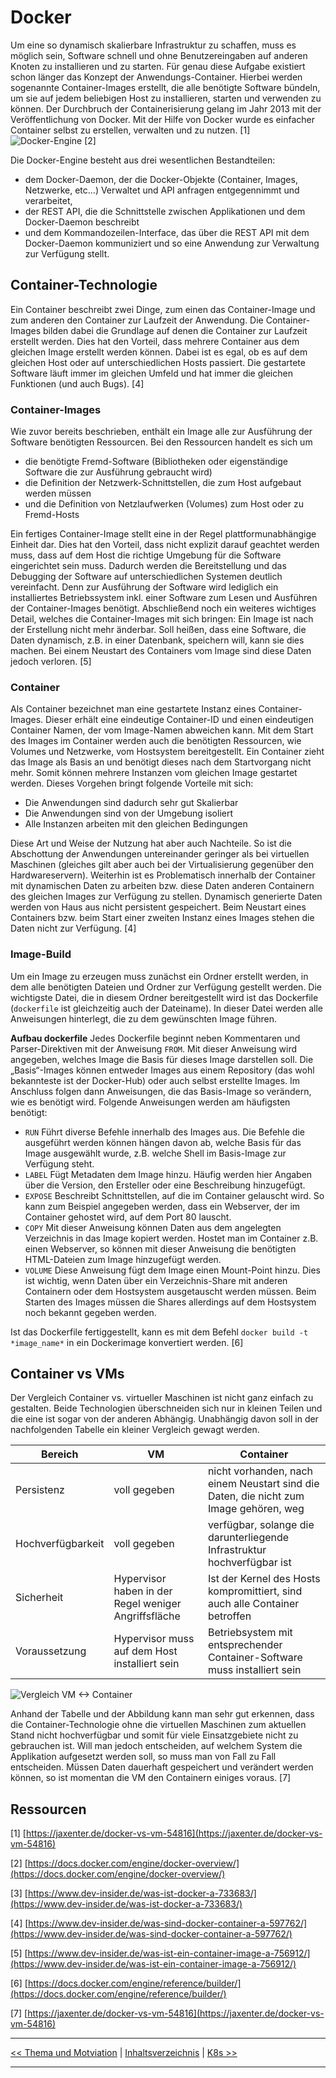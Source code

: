 # Docker
Um eine so dynamisch skalierbare Infrastruktur zu schaffen, muss es möglich sein, Software schnell und ohne Benutzereingaben auf anderen Knoten zu installieren und zu starten. Für genau diese Aufgabe existiert schon länger das Konzept der Anwendungs-Container. Hierbei werden sogenannte Container-Images erstellt, die alle benötigte Software bündeln, um sie auf jedem beliebigen Host zu installieren, starten und verwenden zu können.
Der Durchbruch der Containerisierung gelang im Jahr 2013 mit der Veröffentlichung von Docker. Mit der Hilfe von Docker wurde es einfacher Container selbst zu erstellen, verwalten und zu nutzen. [1] 
![Docker-Engine \[2\]](https://docs.docker.com/engine/images/engine-components-flow.png)

Die Docker-Engine besteht aus drei wesentlichen Bestandteilen:
-	dem Docker-Daemon, der die Docker-Objekte (Container, Images, Netzwerke, etc…) Verwaltet und API anfragen entgegennimmt und verarbeitet,
-	der REST API, die die Schnittstelle zwischen Applikationen und dem Docker-Daemon beschreibt
-	und dem Kommandozeilen-Interface, das über die REST API mit dem Docker-Daemon kommuniziert und so eine Anwendung zur Verwaltung zur Verfügung stellt.

## Container-Technologie
Ein Container beschreibt zwei Dinge, zum einen das Container-Image und zum anderen den Container zur Laufzeit der Anwendung. Die Container-Images bilden dabei die Grundlage auf denen die Container zur Laufzeit erstellt werden. Dies hat den Vorteil, dass mehrere Container aus dem gleichen Image erstellt werden können. Dabei ist es egal, ob es auf dem gleichen Host oder auf unterschiedlichen Hosts passiert. Die gestartete Software läuft immer im gleichen Umfeld und hat immer die gleichen Funktionen (und auch Bugs). [4]

### Container-Images
Wie zuvor bereits beschrieben, enthält ein Image alle zur Ausführung der Software benötigten Ressourcen. Bei den Ressourcen handelt es sich um 

-	die benötigte Fremd-Software (Bibliotheken oder eigenständige Software die zur Ausführung gebraucht wird)
-	die Definition der Netzwerk-Schnittstellen, die zum Host aufgebaut werden müssen
-	und die Definition von Netzlaufwerken (Volumes) zum Host oder zu Fremd-Hosts

Ein fertiges Container-Image stellt eine in der Regel plattformunabhängige Einheit dar. Dies hat den Vorteil, dass nicht explizit darauf geachtet werden muss, dass auf dem Host die richtige Umgebung für die Software eingerichtet sein muss. Dadurch werden die Bereitstellung und das Debugging der Software auf unterschiedlichen Systemen deutlich vereinfacht. Denn zur Ausführung der Software wird lediglich ein installiertes Betriebssystem inkl. einer Software zum Lesen und Ausführen der Container-Images benötigt.
Abschließend noch ein weiteres wichtiges Detail, welches die Container-Images mit sich bringen: Ein Image ist nach der Erstellung nicht mehr änderbar. Soll heißen, dass eine Software, die Daten dynamisch, z.B. in einer Datenbank, speichern will, kann sie dies machen. Bei einem Neustart des Containers vom Image sind diese Daten jedoch verloren. [5]

### Container
Als Container bezeichnet man eine gestartete Instanz eines Container-Images. Dieser erhält eine eindeutige Container-ID und einen eindeutigen Container Namen, der vom Image-Namen abweichen kann. Mit dem Start des Images im Container werden auch die benötigten Ressourcen, wie Volumes und Netzwerke, vom Hostsystem bereitgestellt. 
Ein Container zieht das Image als Basis an und benötigt dieses nach dem Startvorgang nicht mehr. Somit können mehrere Instanzen vom gleichen Image gestartet werden. Dieses Vorgehen bringt folgende Vorteile mit sich:

-	Die Anwendungen sind dadurch sehr gut Skalierbar
-	Die Anwendungen sind von der Umgebung isoliert
-	Alle Instanzen arbeiten mit den gleichen Bedingungen

Diese Art und Weise der Nutzung hat aber auch Nachteile. So ist die Abschottung der Anwendungen untereinander geringer als bei virtuellen Maschinen (gleiches gilt aber auch bei der Virtualisierung gegenüber den Hardwareservern). Weiterhin ist es Problematisch innerhalb der Container mit dynamischen Daten zu arbeiten bzw. diese Daten anderen Containern des gleichen Images zur Verfügung zu stellen. Dynamisch generierte Daten werden von Haus aus nicht persistent gespeichert. Beim Neustart eines Containers bzw. beim Start einer zweiten Instanz eines Images stehen die Daten nicht zur Verfügung. [4] 

### Image-Build
Um ein Image zu erzeugen muss zunächst ein Ordner erstellt werden, in dem alle benötigten Dateien und Ordner zur Verfügung gestellt werden. Die wichtigste Datei, die in diesem Ordner bereitgestellt wird ist das Dockerfile (`dockerfile` ist gleichzeitig auch der Dateiname). In dieser Datei werden alle Anweisungen hinterlegt, die zu dem gewünschten Image führen.

__Aufbau dockerfile__
Jedes Dockerfile beginnt neben Kommentaren und Parser-Direktiven mit der Anweisung `FROM`. Mit dieser Anweisung wird angegeben, welches Image die Basis für dieses Image darstellen soll. Die „Basis“-Images können entweder Images aus einem Repository (das wohl bekannteste ist der Docker-Hub) oder auch selbst erstellte Images.
Im Anschluss folgen dann Anweisungen, die das Basis-Image so verändern, wie es benötigt wird. Folgende Anweisungen werden am häufigsten benötigt:
- `RUN` Führt diverse Befehle innerhalb des Images aus. Die Befehle die ausgeführt werden können hängen davon ab, welche Basis für das Image ausgewählt wurde, z.B. welche Shell im Basis-Image zur Verfügung steht.
- `LABEL` Fügt Metadaten dem Image hinzu. Häufig werden hier Angaben über die Version, den Ersteller oder eine Beschreibung hinzugefügt.
- `EXPOSE` Beschreibt Schnittstellen, auf die im Container gelauscht wird. So kann zum Beispiel angegeben werden, dass ein Webserver, der im Container gehostet wird, auf dem Port 80 lauscht.
- `COPY` Mit dieser Anweisung können Daten aus dem angelegten Verzeichnis in das Image kopiert werden. Hostet man im Container z.B. einen Webserver, so können mit dieser Anweisung die benötigten HTML-Dateien zum Image hinzugefügt werden.
- `VOLUME` Diese Anweisung fügt dem Image einen Mount-Point hinzu. Dies ist wichtig, wenn Daten über ein Verzeichnis-Share mit anderen Containern oder dem Hostsystem ausgetauscht werden müssen. Beim Starten des Images müssen die Shares allerdings auf dem Hostsystem noch bekannt gegeben werden.

Ist das Dockerfile fertiggestellt, kann es mit dem Befehl `docker build -t *image_name*` in ein Dockerimage konvertiert werden. [6]

## Container vs VMs
Der Vergleich Container vs. virtueller Maschinen ist nicht ganz einfach zu gestalten. Beide Technologien überschneiden sich nur in kleinen Teilen und die eine ist sogar von der anderen Abhängig. Unabhängig davon soll in der nachfolgenden Tabelle ein kleiner Vergleich gewagt werden.

| Bereich           | VM                                                   | Container
| ----------------- | ---------------------------------------------------- | ----------------------------------------------------- |
| Persistenz        | voll gegeben                                         | nicht vorhanden, nach einem Neustart sind die Daten, die nicht zum Image gehören, weg |
| Hochverfügbarkeit | voll gegeben                                         | verfügbar, solange die darunterliegende Infrastruktur hochverfügbar ist |
| Sicherheit        | Hypervisor haben in der Regel weniger Angriffsfläche | Ist der Kernel des Hosts kompromittiert, sind auch alle Container betroffen |
| Voraussetzung     | Hypervisor muss auf dem Host installiert sein        | Betriebsystem mit entsprechender Container-Software muss installiert sein |

![Vergleich VM <-> Container](https://jaxenter.de/wp-content/uploads/2017/03/wurbs_container_1-768x453.jpg)

Anhand der Tabelle und der Abbildung kann man sehr gut erkennen, dass die Container-Technologie ohne die virtuellen Maschinen zum aktuellen Stand nicht hochverfügbar und somit für viele Einsatzgebiete nicht zu gebrauchen ist. Will man jedoch entscheiden, auf welchem System die Applikation aufgesetzt werden soll, so muss man von Fall zu Fall entscheiden. Müssen Daten dauerhaft gespeichert und verändert werden können, so ist momentan die VM den Containern einiges voraus. [7]

## Ressourcen

[1] [https://jaxenter.de/docker-vs-vm-54816](https://jaxenter.de/docker-vs-vm-54816)

[2] [https://docs.docker.com/engine/docker-overview/](https://docs.docker.com/engine/docker-overview/)

[3] [https://www.dev-insider.de/was-ist-docker-a-733683/](https://www.dev-insider.de/was-ist-docker-a-733683/)

[4] [https://www.dev-insider.de/was-sind-docker-container-a-597762/](https://www.dev-insider.de/was-sind-docker-container-a-597762/)

[5] [https://www.dev-insider.de/was-ist-ein-container-image-a-756912/](https://www.dev-insider.de/was-ist-ein-container-image-a-756912/)

[6] [https://docs.docker.com/engine/reference/builder/](https://docs.docker.com/engine/reference/builder/)

[7] [https://jaxenter.de/docker-vs-vm-54816](https://jaxenter.de/docker-vs-vm-54816)


---

[<< Thema und Motviation](1_intro.md) | [Inhaltsverzeichnis](inhaltsverzeichnis.md) | [K8s >>](3_k8s.md)

---

